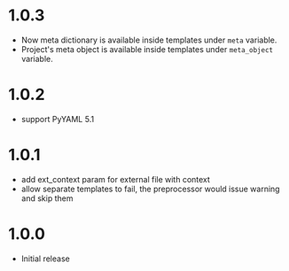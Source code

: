 # 1.0.3

-    Now meta dictionary is available inside templates under `meta` variable.
-    Project's meta object is available inside templates under `meta_object` variable.

# 1.0.2

-    support PyYAML 5.1

# 1.0.1

-    add ext_context param for external file with context
-    allow separate templates to fail, the preprocessor would issue warning and skip them

# 1.0.0

-    Initial release